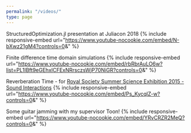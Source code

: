 ```yaml
---
permalink: "/videos/"
type: page
---
```

StructuredOptimization.jl presentation at Juliacon 2018
{% include responsive-embed url="https://www.youtube-nocookie.com/embed/N-bXwz21gM4?controls=0&amp;" %}

Finite difference time domain simulations
{% include responsive-embed url="https://www.youtube-nocookie.com/embed/rbRbrAuLO6w?list=PL1IBft9eGEhxlCFExNRrsczsWjP70NiGR?controls=0&amp;" %}

Reverberation Time - for [Royal Society Summer Science Exhibition 2015 - Sound Interactions](http://sse.royalsociety.org/2015/sound-interactions/)
{% include responsive-embed url="https://www.youtube-nocookie.com/embed/Ps_KycqlZ-w?controls=0&amp;" %}

Some guitar jamming with my supervisor Toon!
{% include responsive-embed url="https://www.youtube-nocookie.com/embed/YRvCRZR2MeQ?controls=0&amp;" %}
